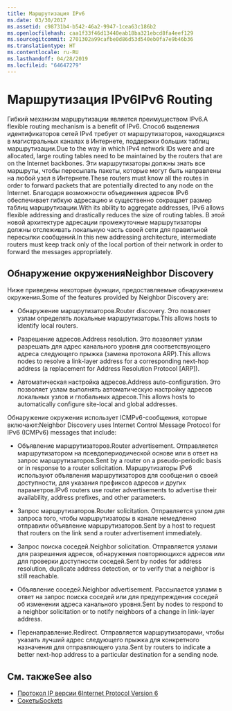 ```yaml
---
title: Маршрутизация IPv6
ms.date: 03/30/2017
ms.assetid: c98731b4-b542-46a2-9947-1cea63c186b2
ms.openlocfilehash: caa1f33f46d13440eab18ba321ebcd8fa4eef129
ms.sourcegitcommit: 2701302a99cafbe0d86d53d540eb0fa7e9b46b36
ms.translationtype: HT
ms.contentlocale: ru-RU
ms.lasthandoff: 04/28/2019
ms.locfileid: "64647279"
---
```

# <a name="ipv6-routing"></a><span data-ttu-id="2f765-102">Маршрутизация IPv6</span><span class="sxs-lookup"><span data-stu-id="2f765-102">IPv6 Routing</span></span>
<span data-ttu-id="2f765-103">Гибкий механизм маршрутизации является преимуществом IPv6.</span><span class="sxs-lookup"><span data-stu-id="2f765-103">A flexible routing mechanism is a benefit of IPv6.</span></span> <span data-ttu-id="2f765-104">Способ выделения идентификаторов сетей IPv4 требует от маршрутизаторов, находящихся в магистральных каналах в Интернете, поддержки больших таблиц маршрутизации.</span><span class="sxs-lookup"><span data-stu-id="2f765-104">Due to the way in which IPv4 network IDs were and are allocated, large routing tables need to be maintained by the routers that are on the Internet backbones.</span></span> <span data-ttu-id="2f765-105">Эти маршрутизаторы должны знать все маршруты, чтобы пересылать пакеты, которые могут быть направлены на любой узел в Интернете.</span><span class="sxs-lookup"><span data-stu-id="2f765-105">These routers must know all the routes in order to forward packets that are potentially directed to any node on the Internet.</span></span> <span data-ttu-id="2f765-106">Благодаря возможности объединения адресов IPv6 обеспечивает гибкую адресацию и существенно сокращает размер таблиц маршрутизации.</span><span class="sxs-lookup"><span data-stu-id="2f765-106">With its ability to aggregate addresses, IPv6 allows flexible addressing and drastically reduces the size of routing tables.</span></span> <span data-ttu-id="2f765-107">В этой новой архитектуре адресации промежуточные маршрутизаторы должны отслеживать локальную часть своей сети для правильной пересылки сообщений.</span><span class="sxs-lookup"><span data-stu-id="2f765-107">In this new addressing architecture, intermediate routers must keep track only of the local portion of their network in order to forward the messages appropriately.</span></span>  
  
## <a name="neighbor-discovery"></a><span data-ttu-id="2f765-108">Обнаружение окружения</span><span class="sxs-lookup"><span data-stu-id="2f765-108">Neighbor Discovery</span></span>  
 <span data-ttu-id="2f765-109">Ниже приведены некоторые функции, предоставляемые обнаружением окружения.</span><span class="sxs-lookup"><span data-stu-id="2f765-109">Some of the features provided by Neighbor Discovery are:</span></span>  
  
- <span data-ttu-id="2f765-110">Обнаружение маршрутизаторов.</span><span class="sxs-lookup"><span data-stu-id="2f765-110">Router discovery.</span></span> <span data-ttu-id="2f765-111">Это позволяет узлам определять локальные маршрутизаторы.</span><span class="sxs-lookup"><span data-stu-id="2f765-111">This allows hosts to identify local routers.</span></span>  
  
- <span data-ttu-id="2f765-112">Разрешение адресов.</span><span class="sxs-lookup"><span data-stu-id="2f765-112">Address resolution.</span></span> <span data-ttu-id="2f765-113">Это позволяет узлам разрешать для адрес канального уровня для соответствующего адреса следующего прыжка (замена протокола ARP).</span><span class="sxs-lookup"><span data-stu-id="2f765-113">This allows nodes to resolve a link-layer address for a corresponding next-hop address (a replacement for Address Resolution Protocol [ARP]).</span></span>  
  
- <span data-ttu-id="2f765-114">Автоматическая настройка адресов.</span><span class="sxs-lookup"><span data-stu-id="2f765-114">Address auto-configuration.</span></span> <span data-ttu-id="2f765-115">Это позволяет узлам выполнять автоматическую настройку адресов локальных узлов и глобальных адресов.</span><span class="sxs-lookup"><span data-stu-id="2f765-115">This allows hosts to automatically configure site-local and global addresses.</span></span>  
  
 <span data-ttu-id="2f765-116">Обнаружение окружения использует ICMPv6-сообщения, которые включают:</span><span class="sxs-lookup"><span data-stu-id="2f765-116">Neighbor Discovery uses Internet Control Message Protocol for IPv6 (ICMPv6) messages that include:</span></span>  
  
- <span data-ttu-id="2f765-117">Объявление маршрутизаторов.</span><span class="sxs-lookup"><span data-stu-id="2f765-117">Router advertisement.</span></span> <span data-ttu-id="2f765-118">Отправляется маршрутизатором на псевдопериодической основе или в ответ на запрос маршрутизаторов.</span><span class="sxs-lookup"><span data-stu-id="2f765-118">Sent by a router on a pseudo-periodic basis or in response to a router solicitation.</span></span> <span data-ttu-id="2f765-119">Маршрутизаторы IPv6 используют объявления маршрутизаторов для сообщения о своей доступности, для указания префиксов адресов и других параметров.</span><span class="sxs-lookup"><span data-stu-id="2f765-119">IPv6 routers use router advertisements to advertise their availability, address prefixes, and other parameters.</span></span>  
  
- <span data-ttu-id="2f765-120">Запрос маршрутизаторов.</span><span class="sxs-lookup"><span data-stu-id="2f765-120">Router solicitation.</span></span> <span data-ttu-id="2f765-121">Отправляется узлом для запроса того, чтобы маршрутизаторы в канале немедленно отправили объявление маршрутизаторов.</span><span class="sxs-lookup"><span data-stu-id="2f765-121">Sent by a host to request that routers on the link send a router advertisement immediately.</span></span>  
  
- <span data-ttu-id="2f765-122">Запрос поиска соседей.</span><span class="sxs-lookup"><span data-stu-id="2f765-122">Neighbor solicitation.</span></span> <span data-ttu-id="2f765-123">Отправляется узлами для разрешения адресов, обнаружения повторяющихся адресов или для проверки доступности соседей.</span><span class="sxs-lookup"><span data-stu-id="2f765-123">Sent by nodes for address resolution, duplicate address detection, or to verify that a neighbor is still reachable.</span></span>  
  
- <span data-ttu-id="2f765-124">Объявление соседей.</span><span class="sxs-lookup"><span data-stu-id="2f765-124">Neighbor advertisement.</span></span> <span data-ttu-id="2f765-125">Рассылается узлами в ответ на запрос поиска соседей или для предупреждения соседей об изменении адреса канального уровня.</span><span class="sxs-lookup"><span data-stu-id="2f765-125">Sent by nodes to respond to a neighbor solicitation or to notify neighbors of a change in link-layer address.</span></span>  
  
- <span data-ttu-id="2f765-126">Перенаправление.</span><span class="sxs-lookup"><span data-stu-id="2f765-126">Redirect.</span></span> <span data-ttu-id="2f765-127">Отправляется маршрутизаторами, чтобы указать лучший адрес следующего прыжка для конкретного назначения для отправляющего узла.</span><span class="sxs-lookup"><span data-stu-id="2f765-127">Sent by routers to indicate a better next-hop address to a particular destination for a sending node.</span></span>  
  
## <a name="see-also"></a><span data-ttu-id="2f765-128">См. также</span><span class="sxs-lookup"><span data-stu-id="2f765-128">See also</span></span>

- [<span data-ttu-id="2f765-129">Протокол IP версии 6</span><span class="sxs-lookup"><span data-stu-id="2f765-129">Internet Protocol Version 6</span></span>](../../../docs/framework/network-programming/internet-protocol-version-6.md)
- [<span data-ttu-id="2f765-130">Сокеты</span><span class="sxs-lookup"><span data-stu-id="2f765-130">Sockets</span></span>](../../../docs/framework/network-programming/sockets.md)
